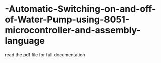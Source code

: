 # -Automatic-Switching-on-and-off-of-Water-Pump-using-8051-microcontroller-and-assembly-language

read the pdf file for full documentation
